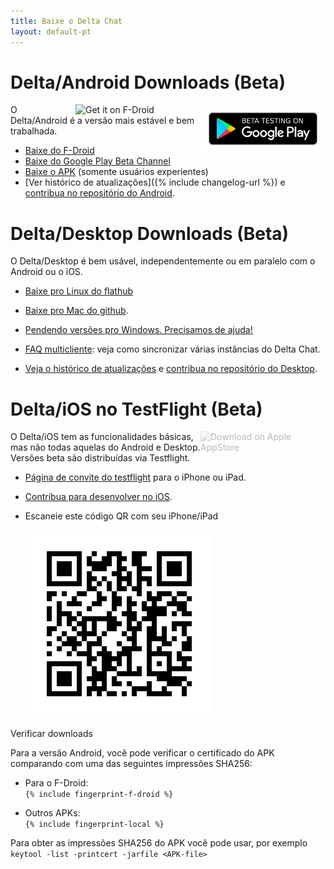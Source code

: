 ```yaml
---
title: Baixe o Delta Chat
layout: default-pt
---
```




<!-- GENERATED FILE -- DO NOT EDIT -->



# Delta/Android Downloads (Beta)

[<img style="float:right" src="../assets/home/get-it-on-gplay-beta.png" alt="Beta testing on Google Play" width="200" />](https://play.google.com/store/apps/details?id=chat.delta)
[<img style="float:right" src="../assets/home/get-it-on-fdroid.png" alt="Get it on F-Droid" width="200" />](https://f-droid.org/app/com.b44t.messenger)

O Delta/Android é a versão mais estável e bem trabalhada. 

* [Baixe do F-Droid](https://f-droid.org/app/com.b44t.messenger)
* [Baixe do Google Play Beta Channel](https://play.google.com/store/apps/details?id=chat.delta)
* [Baixe o APK](https://github.com/deltachat/deltachat-android/releases) (somente usuários experientes)
* [Ver histórico de atualizações]({% include changelog-url %}) e [contribua no repositório do Android](https://github.com/deltachat/deltachat-android/). 


# Delta/Desktop Downloads (Beta)

O Delta/Desktop é bem usável, independentemente ou em paralelo com o Android ou o iOS. 

* [Baixe pro Linux do flathub](https://flathub.org/apps/details/chat.delta.desktop)

* [Baixe pro Mac do github](https://github.com/deltachat/deltachat-desktop/releases/).  

* [Pendendo versões pro Windows. Precisamos de ajuda!](https://github.com/deltachat/deltachat-desktop/issues/606) 

* [FAQ multicliente](help#multiclient): veja como sincronizar várias instâncias do Delta Chat.

* [Veja o histórico de atualizações](https://github.com/deltachat/deltachat-desktop/blob/master/CHANGELOG.md) e
  [contribua no repositório do Desktop](https://github.com/deltachat/deltachat-desktop/). 


# Delta/iOS no TestFlight (Beta)

<img src="../assets/home/get-it-on-ios.png" alt="Download on Apple AppStore" width="200" style="float:right; filter: opacity(.3) grayscale(100%);" />

O Delta/iOS tem as funcionalidades básicas, mas não todas aquelas do Android e Desktop. 
Versões beta são distribuídas via Testflight. 

- [Página de convite do testflight](https://testflight.apple.com/join/uEMc1NxS) para o iPhone ou iPad.

- [Contribua para desenvolver no iOS](https://github.com/deltachat/deltachat-ios/). 

- Escaneie este código QR com seu iPhone/iPad

  ![Código QR](../assets/home/deltachat_testflight_qrcode.png)


Verificar downloads

Para a versão Android, você pode verificar o certificado do APK comparando com uma das seguintes impressões SHA256:  

* Para o F-Droid:  
  `{% include fingerprint-f-droid %}`

* Outros APKs:  
  `{% include fingerprint-local %}`

Para obter as impressões SHA256 do APK você pode usar, por exemplo 
`keytool -list -printcert -jarfile <APK-file>`

